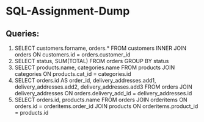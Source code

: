 # SQL-Assignment-Dump

## Queries:

1. SELECT customers.forname, orders.* FROM customers INNER JOIN orders ON customers.id = orders.customer_id 
2. SELECT status, SUM(TOTAL) FROM orders GROUP BY status
3. SELECT products.name, categories.name FROM products JOIN categories ON products.cat_id = categories.id  
4. SELECT orders.id AS order_id, delivery_addresses.add1, delivery_addresses.add2, delivery_addresses.add3 FROM orders JOIN delivery_addresses ON orders.delivery_add_id = delivery_addresses.id
5. SELECT orders.id, products.name FROM orders JOIN orderitems ON orders.id = orderitems.order_id JOIN products ON orderitems.product_id = products.id  
